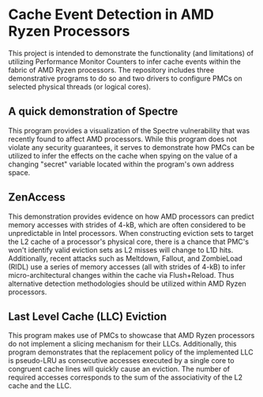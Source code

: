 # Cache Event Detection in AMD Ryzen Processors

This project is intended to demonstrate the functionality (and limitations) of utilizing Performance Monitor Counters to infer cache events within the fabric of AMD Ryzen processors. The repository includes three demonstrative programs to do so and two drivers to configure PMCs on selected physical threads (or logical cores).

## A quick demonstration of Spectre

This program provides a visualization of the Spectre vulnerability that was recently found to affect AMD processors. While this program does not violate any security guarantees, it serves to demonstrate how PMCs can be utilized to infer the effects on the cache when spying on the value of a changing "secret" variable located within the program's own address space.

## ZenAccess

This demonstration provides evidence on how AMD processors can predict memory accesses with strides of 4-kB, which are often considered to be unpredictable in Intel processors. When constructing eviction sets to target the L2 cache of a processor's physical core, there is a chance that PMC's won't identify valid eviction sets as L2 misses will change to L1D hits. Additionally, recent attacks such as Meltdown, Fallout, and ZombieLoad (RIDL) use a series of memory accesses (all with strides of 4-kB) to infer micro-architectural changes within the cache via Flush+Reload. Thus alternative detection methodologies should be utilized within AMD Ryzen processors.

## Last Level Cache (LLC) Eviction

This program makes use of PMCs to showcase that AMD Ryzen processors do not implement a slicing mechanism for their LLCs. Additionally, this program demonstrates that the replacement policy of the implemented LLC is pseudo-LRU as consecutive accesses executed by a single core to congruent cache lines will quickly cause an eviction. The number of required accesses corresponds to the sum of the associativity of the L2 cache and the LLC.
